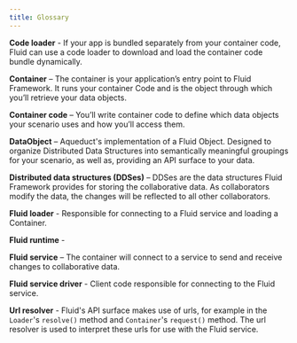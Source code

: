 ```yaml
---
title: Glossary
---
```


**Code loader** - If your app is bundled separately from your container code, Fluid can use a code loader to download and load the container code bundle dynamically.

**Container** – The container is your application’s entry point to Fluid Framework. It runs your container Code and is the object through which you’ll retrieve your data objects.

**Container code** – You’ll write container code to define which data objects your scenario uses and how you’ll access them.

**DataObject** – Aqueduct's implementation of a Fluid Object. Designed to organize Distributed Data Structures into semantically meaningful groupings for your scenario, as well as, providing an API surface to your data.

**Distributed data structures (DDSes)** – DDSes are the data structures Fluid Framework provides for storing the collaborative data. As collaborators modify the data, the changes will be reflected to all other collaborators.

**Fluid loader** - Responsible for connecting to a Fluid service and loading a Container.

**Fluid runtime** -

**Fluid service** – The container will connect to a service to send and receive changes to collaborative data.

**Fluid service driver** - Client code responsible for connecting to the Fluid service.

**Url resolver** - Fluid's API surface makes use of urls, for example in the `Loader`'s `resolve()` method and `Container`'s `request()` method.  The url resolver is used to interpret these urls for use with the Fluid service.
